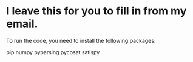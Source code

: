 # I leave this for you to fill in from my email.

To run the code, you need to install the following packages:

pip
numpy 
pyparsing
pycosat
satispy



